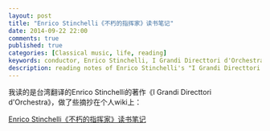 ```yaml
---
layout: post
title: "Enrico Stinchelli《不朽的指挥家》读书笔记"
date: 2014-09-22 22:00
comments: true
published: true
categories: [Classical music, life, reading]
keywords: conductor, Enrico Stinchelli, I Grandi Directtori d'Orchestra
description: reading notes of Enrico Stinchelli's "I Grandi Directtori d'Orchestra"
---
```


我读的是台湾翻译的Enrico Stinchelli的著作《I Grandi Directtori d'Orchestra》，做了些摘抄在个人wiki上：

<object type="text/html" data="http://yszheda.github.io/wiki/conductor-history" style="width:100%; height:100%">
<p><a href="http://yszheda.github.io/wiki/conductor-history">Enrico Stinchelli《不朽的指挥家》读书笔记</a></p>
</object>